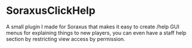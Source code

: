 # SoraxusClickHelp
A small plugin I made for Soraxus that makes it easy to create /help GUI menus for explaining things to new players, you can even have a staff help section by restricting
view access by permission.
